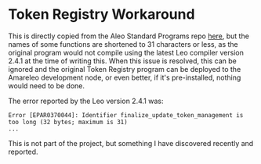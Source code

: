 # Token Registry Workaround

This is directly copied from the Aleo Standard Programs repo [here](https://github.com/demox-labs/aleo-standard-programs/blob/main/token_registry/src/main.leo), but the names of some functions are shortened to 31 characters or less, as the original program would not compile using the latest Leo compiler version 2.4.1 at the time of writing this. When this issue is resolved, this can be ignored and the original Token Registry program can be deployed to the Amareleo development node, or even better, if it's pre-installed, nothing would need to be done.

The error reported by the Leo version 2.4.1 was:
```
Error [EPAR0370044]: Identifier finalize_update_token_management is too long (32 bytes; maximum is 31)
...
```

This is not part of the project, but something I have discovered recently and reported.
